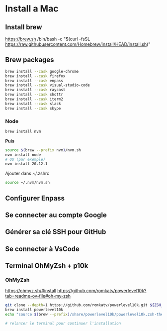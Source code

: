 # Install a Mac

## Install brew
https://brew.sh
/bin/bash -c "$(curl -fsSL https://raw.githubusercontent.com/Homebrew/install/HEAD/install.sh)"

## Brew packages
``` sh
brew install --cask google-chrome
brew install --cask firefox
brew install --cask enpass
brew install --cask visual-studio-code
brew install --cask raycast
brew install --cask shottr
brew install --cask iterm2
brew install --cask slack
brew install --cask skype
```

### Node 
```sh
brew install nvm
```
**Puis**
``` sh
source $(brew --prefix nvm)/nvm.sh
nvm install node
# OU (par exemple)
nvm install 20.12.1
```

Ajouter dans ~/.zshrc
```sh
source ~/.nvm/nvm.sh
```

## Configurer Enpass

## Se connecter au compte Google

## Générer sa clé SSH pour GitHub

## Se connecter à VsCode

## Terminal OhMyZsh + p10k

### OhMyZsh
https://ohmyz.sh/#install
https://github.com/romkatv/powerlevel10k?tab=readme-ov-file#oh-my-zsh

```sh
git clone --depth=1 https://github.com/romkatv/powerlevel10k.git ${ZSH_CUSTOM:-$HOME/.oh-my-zsh/custom}/themes/powerlevel10k
brew install powerlevel10k
echo "source $(brew --prefix)/share/powerlevel10k/powerlevel10k.zsh-theme" >>~/.zshrc

# relancer le terminal pour continuer l'installation
```

